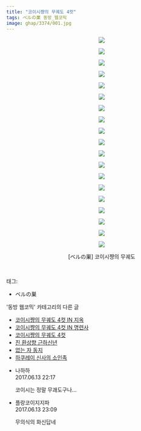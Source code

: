 ```yaml
---
title: "코이시쨩의 무궤도 4컷"
tags: ベルの巣 동방_웹코믹
image: ghap/3374/001.jpg
---
```

<div class="article">
<p style="text-align: center; clear: none; float: none;"><img src="{{ site.nasurl }}/ghap/3374/001.jpg"/></p>
<p style="text-align: center; clear: none; float: none;"><img src="{{ site.nasurl }}/ghap/3374/002.jpg"/></p>
<p style="text-align: center; clear: none; float: none;"><img src="{{ site.nasurl }}/ghap/3374/003.jpg"/></p>
<p style="text-align: center; clear: none; float: none;"><img src="{{ site.nasurl }}/ghap/3374/004.jpg"/></p>
<p style="text-align: center; clear: none; float: none;"><img src="{{ site.nasurl }}/ghap/3374/005.jpg"/></p>
<p style="text-align: center; clear: none; float: none;"><img src="{{ site.nasurl }}/ghap/3374/006.jpg"/></p>
<p style="text-align: center; clear: none; float: none;"><img src="{{ site.nasurl }}/ghap/3374/007.jpg"/></p>
<p style="text-align: center; clear: none; float: none;"><img src="{{ site.nasurl }}/ghap/3374/008.jpg"/></p>
<p style="text-align: center; clear: none; float: none;"><img src="{{ site.nasurl }}/ghap/3374/009.jpg"/></p>
<p style="text-align: center; clear: none; float: none;"><img src="{{ site.nasurl }}/ghap/3374/010.jpg"/></p>
<p style="text-align: center; clear: none; float: none;"><img src="{{ site.nasurl }}/ghap/3374/011.jpg"/></p>
<p style="text-align: center; clear: none; float: none;"><img src="{{ site.nasurl }}/ghap/3374/012.jpg"/></p>
<p style="text-align: center; clear: none; float: none;"><img src="{{ site.nasurl }}/ghap/3374/013.jpg"/></p>
<p style="text-align: center; clear: none; float: none;"><img src="{{ site.nasurl }}/ghap/3374/014.jpg"/></p>
<p style="text-align: center; clear: none; float: none;"><img src="{{ site.nasurl }}/ghap/3374/015.jpg"/></p>
<p style="text-align: center; clear: none; float: none;"><img src="{{ site.nasurl }}/ghap/3374/016.jpg"/></p>
<p style="text-align: center; clear: none; float: none;"><img src="{{ site.nasurl }}/ghap/3374/017.jpg"/></p>
<p style="text-align: center; clear: none; float: none;"><img src="{{ site.nasurl }}/ghap/3374/018.jpg"/></p>
<p style="text-align: center; clear: none; float: none;"><img src="{{ site.nasurl }}/ghap/3374/019.jpg"/></p>
<p style="text-align: center; clear: none; float: none;">[ベルの巣] 코이시쨩의 무궤도</p>
<p><br/></p>
</div><div class="tagTrail">
<p>태그: </p>
<ul>
<li>ベルの巣</li>
</ul>
</div><div class="another">
<p>'동방 웹코믹' 카테고리의 다른 글</p>
<ul>
<li><a href="/2017-06-13-ghap_3376">코이시쨩의 무궤도 4컷 IN 지옥</a></li>
<li><a href="/2017-06-13-ghap_3375">코이시쨩의 무궤도 4컷 IN 명련사</a></li>
<li><a href="/2017-06-13-ghap_3374">코이시쨩의 무궤도 4컷</a></li>
<li><a href="/2017-06-13-ghap_3373">진 환상향 근하신년</a></li>
<li><a href="/2017-06-11-ghap_3372">없는 자 동지</a></li>
<li><a href="/2017-06-11-ghap_3371">하쿠레이 신사의 소인족</a></li>
</ul>
</div><div class="cb_module cb_fluid">
<div class="cb_wrt cb_profile">
<div class="comment">
<ul>
<li class="cb_thumb_off" id="comment15012935">
<div class="cb_comment_area">
<div class="cb_info_area">
<div class="cb_section">
<span class="cb_nick_name">나하하</span>
</div>
<div class="cb_section">
<span class="cb_date">2017.06.13 22:17 </span>
</div>
</div>
<div class="cb_dsc_comment">
<p class="cb_dsc">
											코이시는 정말 무괘도구나…
										</p>
</div>
</div></li>
<li class="cb_thumb_off" id="comment15012962">
<div class="cb_comment_area">
<div class="cb_info_area">
<div class="cb_section">
<span class="cb_nick_name">플랑코이지지파</span>
</div>
<div class="cb_section">
<span class="cb_date">2017.06.13 23:09 </span>
</div>
</div>
<div class="cb_dsc_comment">
<p class="cb_dsc">
											무의식의 화신답네
										</p>
</div>
</div></li>
</ul>
</div>
</div><!-- commentList close -->
</div>